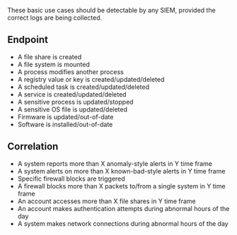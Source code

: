 These basic use cases should be detectable by any SIEM, provided the correct logs are being collected.

## Endpoint
- A file share is created
- A file system is mounted
- A process modifies another process
- A registry value or key is created/updated/deleted
- A scheduled task is created/updated/deleted
- A service is created/updated/deleted
- A sensitive process is updated/stopped
- A sensitive OS file is updated/deleted
- Firmware is updated/out-of-date
- Software is installed/out-of-date


## Correlation
- A system reports more than X anomaly-style alerts in Y time frame
- A system alerts on more than X known-bad-style alerts in Y time frame
- Specific firewall blocks are triggered
- A firewall blocks more than X packets to/from a single system in Y time frame
- An account accesses more than X file shares in Y time frame
- An account makes authentication attempts during abnormal hours of the day
- A system makes network connections during abnormal hours of the day